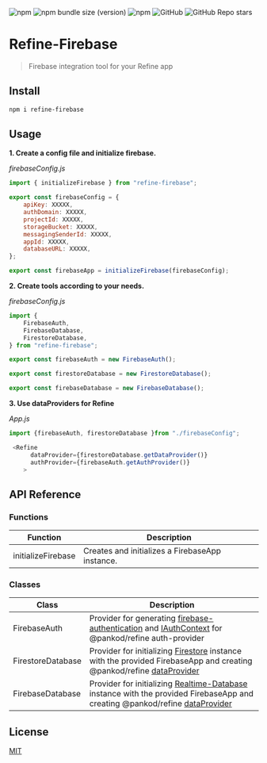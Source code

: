 ![npm](https://img.shields.io/npm/v/refine-firebase)
![npm bundle size (version)](https://img.shields.io/bundlephobia/minzip/refine-firebase/1.1.1)
![npm](https://img.shields.io/npm/dt/refine-firebase)
![GitHub](https://img.shields.io/github/license/resulturan/refine-firebase)
![GitHub Repo stars](https://img.shields.io/github/stars/resulturan/refine-firebase?style=social)

# Refine-Firebase

> Firebase integration tool for your Refine app

## Install

```bash
npm i refine-firebase
```

## Usage

**1. Create a config file and initialize firebase.**

_firebaseConfig.js_

```js
import { initializeFirebase } from "refine-firebase";

export const firebaseConfig = {
    apiKey: XXXXX,
    authDomain: XXXXX,
    projectId: XXXXX,
    storageBucket: XXXXX,
    messagingSenderId: XXXXX,
    appId: XXXXX,
    databaseURL: XXXXX,
};

export const firebaseApp = initializeFirebase(firebaseConfig);
```

**2. Create tools according to your needs.**

_firebaseConfig.js_

```js
import {
    FirebaseAuth,
    FirebaseDatabase,
    FirestoreDatabase,
} from "refine-firebase";

export const firebaseAuth = new FirebaseAuth();

export const firestoreDatabase = new FirestoreDatabase();

export const firebaseDatabase = new FirebaseDatabase();
```

**3. Use dataProviders for Refine**

_App.js_

```js
import {firebaseAuth, firestoreDatabase }from "./firebaseConfig";

 <Refine
      dataProvider={firestoreDatabase.getDataProvider()}
      authProvider={firebaseAuth.getAuthProvider()}
    >
```

## API Reference

### **Functions**

| Function           | Description                                     |
| ------------------ | ----------------------------------------------- |
| initializeFirebase | Creates and initializes a FirebaseApp instance. |

### **Classes**

| Class             | Description                                                                                                                     |
| ----------------- | ------------------------------------------------------------------------------------------------------------------------------- |
| FirebaseAuth      | Provider for generating [firebase-authentication] and [IAuthContext] for @pankod/refine auth-provider                           |
| FirestoreDatabase | Provider for initializing [Firestore] instance with the provided FirebaseApp and creating @pankod/refine [dataProvider]         |
| FirebaseDatabase  | Provider for initializing [Realtime-Database] instance with the provided FirebaseApp and creating @pankod/refine [dataProvider] |

<!-- ### **initializeFirebase**

Creates and initializes a FirebaseApp instance.

Add Firebase to your app and Initialize multiple projects for detailed documentation.

| Parameter | Type              | Description                                                                                 |
| --------- | ----------------- | ------------------------------------------------------------------------------------------- |
| options   | [FirebaseOptions] | Options to configure the app's services                                                     |
| name      | string            | Optional name of the app to initialize. If no name is provided, the default is "[DEFAULT]". |

Returns:

[FirebaseApp]

The initialized app.

### **FirestoreDatabase**

Creates and initializes a Firestore instance.

Add Firestore to your app .

| Parameter | Type           | Description                             |
| --------- | -------------- | --------------------------------------- |
| options   | IPropsDatabase | Options to configure the app's services |

Returns:

[FirebaseApp]

The initialized app. -->

## License

[MIT](http://vjpr.mit-license.org)

[firebaseoptions]: https://firebase.google.com/docs/reference/js/app.firebaseoptions.md?authuser=0#firebaseoptions_interface
[firebaseapp]: https://firebase.google.com/docs/reference/js/app.firebaseapp.md?authuser=0#firebaseapp_interface
[iauthcontext]: https://refine.dev/docs/api-references/providers/auth-provider/#api-reference
[firebase-authentication]: https://firebase.google.com/docs/reference/js/auth.md?authuser=0#functions
[dataprovider]: https://refine.dev/docs/api-references/providers/data-provider
[firestore]: https://firebase.google.com/docs/reference/js/firestore_.md?authuser=0#@firebase/firestore
[realtime-database]: https://firebase.google.com/docs/reference/js/database.md?authuser=0#database_package
